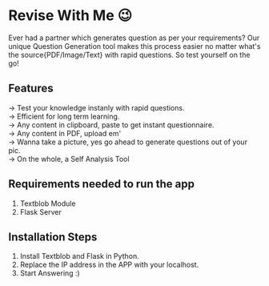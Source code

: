 # Revise With Me :wink:
Ever had a partner which generates question as per your requirements? Our unique Question Generation tool makes this process easier no matter what's the source{PDF/Image/Text} with rapid questions. So test yourself on the go!

## Features
-> Test your knowledge instanly with rapid questions.<br />
-> Efficient for long term learning.<br />
-> Any content in clipboard, paste to get instant questionnaire.<br />
-> Any content in PDF, upload em'<br />
-> Wanna take a picture, yes go ahead to generate questions out of your pic.<br />
-> On the whole, a Self Analysis Tool <br />

## Requirements needed to run the app
1. Textblob Module<br />
2. Flask Server<br />

## Installation Steps
1. Install Textblob and Flask in Python.<br />
2. Replace the IP address in the APP with your localhost.<br />
3. Start Answering :)<br />
